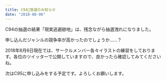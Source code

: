 ```yaml
---
title: C94落選のお知らせ
date: "2018-08-06"
---
```


C94の抽選の結果「現実逃避跡地」は、残念ながら抽選洩れになりました。

申し込んだジャンルの競争率が高かったのでしょうか……？

2018年8月6日現在では、サークルメンバー各々イラストの練習をしております。各位のツイッターで公開していますので、良かったら確認してみてくださいね。

次はC95に申し込みをする予定です。よろしくお願いします。
